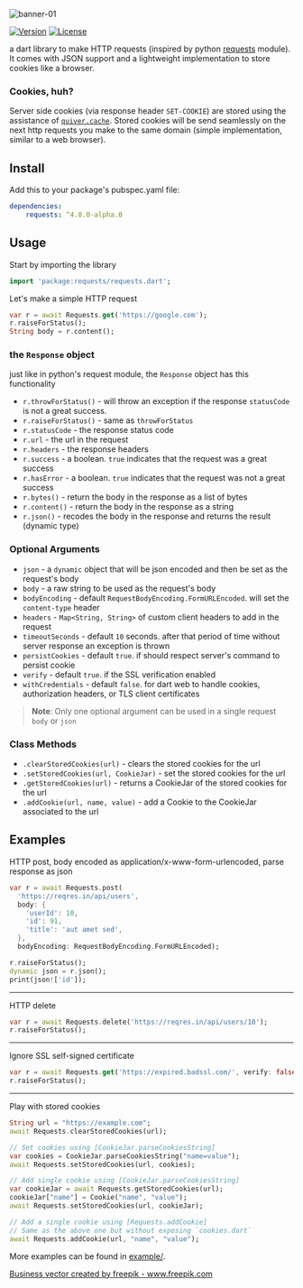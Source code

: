 ![banner-01](https://user-images.githubusercontent.com/40632486/159684962-ae198561-16dc-4216-9f26-b223e8d01df9.png)

[![Version](https://img.shields.io/pub/v/requests?include_prereleases)](https://pub.dev/packages/requests)
[![License](https://img.shields.io/github/license/jossef/requests)](https://github.com/jossef/requests)

a dart library to make HTTP requests (inspired by python [requests](https://github.com/psf/requests) module). It comes with JSON support and a lightweight implementation to store cookies like a browser.

### Cookies, huh?

Server side cookies (via response header `SET-COOKIE`) are stored using the assistance of [`quiver.cache`](https://pub.dev/documentation/quiver/latest/quiver.cache/quiver.cache-library.html). Stored cookies will be send seamlessly on the next http requests you make to the same domain (simple implementation, similar to a web browser).

## Install

Add this to your package's pubspec.yaml file:

```yaml
dependencies:
    requests: ^4.8.0-alpha.0
```

## Usage

Start by importing the library

```dart
import 'package:requests/requests.dart';
```

Let's make a simple HTTP request

```dart
var r = await Requests.get('https://google.com');
r.raiseForStatus();
String body = r.content();
```

### the `Response` object

just like in python's request module, the `Response` object has this functionality

-   `r.throwForStatus()` - will throw an exception if the response `statusCode` is not a great success.
-   `r.raiseForStatus()` - same as `throwForStatus`
-   `r.statusCode` - the response status code
-   `r.url` - the url in the request
-   `r.headers` - the response headers
-   `r.success` - a boolean. `true` indicates that the request was a great success
-   `r.hasError` - a boolean. `true` indicates that the request was not a great success
-   `r.bytes()` - return the body in the response as a list of bytes
-   `r.content()` - return the body in the response as a string
-   `r.json()` - recodes the body in the response and returns the result (dynamic type)

### Optional Arguments

-   `json` - a `dynamic` object that will be json encoded and then be set as the request's body
-   `body` - a raw string to be used as the request's body
-   `bodyEncoding` - default `RequestBodyEncoding.FormURLEncoded`. will set the `content-type` header
-   `headers` - `Map<String, String>` of custom client headers to add in the request
-   `timeoutSeconds` - default `10` seconds. after that period of time without server response an exception is thrown
-   `persistCookies` - default `true`. if should respect server's command to persist cookie
-   `verify` - default `true`. if the SSL verification enabled
-   `withCredentials` - default `false`. for dart web to handle cookies, authorization headers, or TLS client certificates

> **Note**:
> Only one optional argument can be used in a single request `body` or `json`

### Class Methods

-   `.clearStoredCookies(url)` - clears the stored cookies for the url
-   `.setStoredCookies(url, CookieJar)` - set the stored cookies for the url
-   `.getStoredCookies(url)` - returns a CookieJar of the stored cookies for the url
-   `.addCookie(url, name, value)` - add a Cookie to the CookieJar associated to the url

## Examples

HTTP post, body encoded as application/x-www-form-urlencoded, parse response as json

```dart
var r = await Requests.post(
  'https://reqres.in/api/users',
  body: {
    'userId': 10,
    'id': 91,
    'title': 'aut amet sed',
  },
  bodyEncoding: RequestBodyEncoding.FormURLEncoded);

r.raiseForStatus();
dynamic json = r.json();
print(json!['id']);
```

---

HTTP delete

```dart
var r = await Requests.delete('https://reqres.in/api/users/10');
r.raiseForStatus();
```

---

Ignore SSL self-signed certificate

```dart
var r = await Requests.get('https://expired.badssl.com/', verify: false);
r.raiseForStatus();
```

---

Play with stored cookies

```dart
String url = "https://example.com";
await Requests.clearStoredCookies(url);

// Set cookies using [CookieJar.parseCookiesString]
var cookies = CookieJar.parseCookiesString("name=value");
await Requests.setStoredCookies(url, cookies);

// Add single cookie using [CookieJar.parseCookiesString]
var cookieJar = await Requests.getStoredCookies(url);
cookieJar["name"] = Cookie("name", "value");
await Requests.setStoredCookies(url, cookieJar);

// Add a single cookie using [Requests.addCookie]
// Same as the above one but without exposing `cookies.dart`
await Requests.addCookie(url, "name", "value");
```

More examples can be found in [example/](./example/).

<a href="https://www.freepik.com/free-photos-vectors/business">Business vector created by freepik - www.freepik.com</a>
